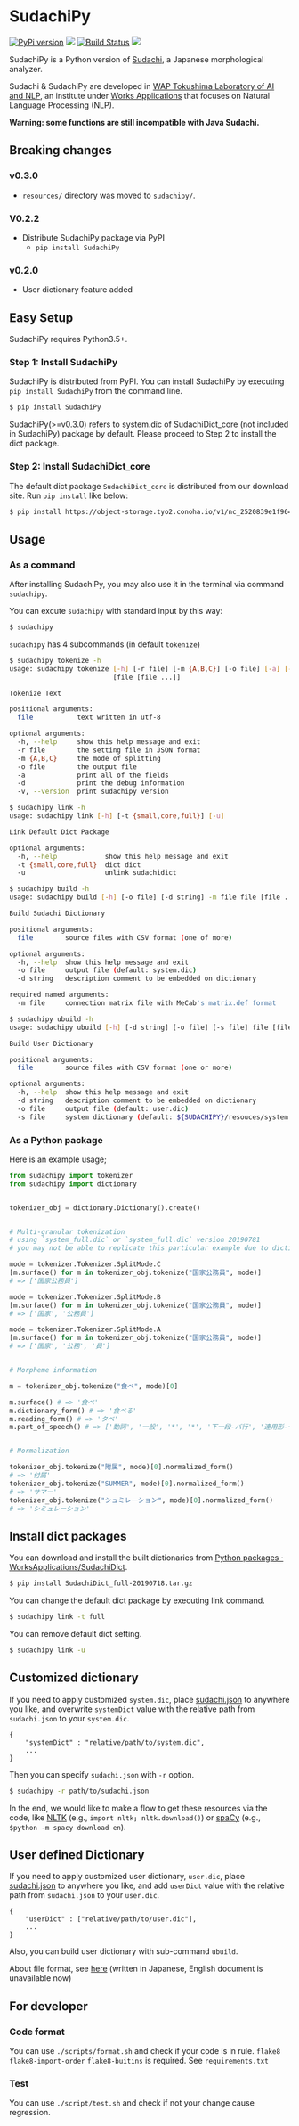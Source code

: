 # SudachiPy
[![PyPi version](https://img.shields.io/pypi/v/sudachipy.svg)](https://pypi.python.org/pypi/sudachipy/)
[![](https://img.shields.io/badge/python-3.5+-blue.svg)](https://www.python.org/downloads/release/python-350/)
[![Build Status](https://travis-ci.com/WorksApplications/SudachiPy.svg?branch=develop)](https://travis-ci.com/WorksApplications/SudachiPy)
[![](https://img.shields.io/github/license/WorksApplications/SudachiPy.svg)](https://github.com/WorksApplications/SudachiPy/blob/develop/LICENSE)

SudachiPy is a Python version of [Sudachi](https://github.com/WorksApplications/Sudachi), a Japanese morphological analyzer.

Sudachi & SudachiPy are developed in [WAP Tokushima Laboratory of AI and NLP](http://nlp.worksap.co.jp/), an institute under [Works Applications](http://www.worksap.com/) that focuses on Natural Language Processing (NLP).

**Warning: some functions are still incompatible with Java Sudachi.**

## Breaking changes
### v0.3.0

- `resources/` directory was moved to `sudachipy/`.

### V0.2.2

- Distribute SudachiPy package via PyPI
  - `pip install SudachiPy`

### v0.2.0

- User dictionary feature added 


## Easy Setup

SudachiPy requires Python3.5+.

### Step 1: Install SudachiPy

SudachiPy is distributed from PyPI. You can install SudachiPy by executing `pip install SudachiPy` from the command line.

```bash
$ pip install SudachiPy
```

SudachiPy(>=v0.3.0) refers to system.dic of SudachiDict_core (not included in SudachiPy) package by default.
Please proceed to Step 2 to install the dict package.

### Step 2: Install SudachiDict_core

The default dict package `SudachiDict_core` is distributed from our download site.
Run `pip install` like below:

```bash
$ pip install https://object-storage.tyo2.conoha.io/v1/nc_2520839e1f9641b08211a5c85243124a/sudachi/SudachiDict_core-20190718.tar.gz
```

## Usage

### As a command

After installing SudachiPy, you may also use it in the terminal via command `sudachipy`.

You can excute `sudachipy` with standard input by this way:
```bash
$ sudachipy
```

`sudachipy` has 4 subcommands (in default `tokenize`)

```bash
$ sudachipy tokenize -h
usage: sudachipy tokenize [-h] [-r file] [-m {A,B,C}] [-o file] [-a] [-d] [-v]
                          [file [file ...]]

Tokenize Text

positional arguments:
  file           text written in utf-8

optional arguments:
  -h, --help     show this help message and exit
  -r file        the setting file in JSON format
  -m {A,B,C}     the mode of splitting
  -o file        the output file
  -a             print all of the fields
  -d             print the debug information
  -v, --version  print sudachipy version
```
```bash
$ sudachipy link -h
usage: sudachipy link [-h] [-t {small,core,full}] [-u]

Link Default Dict Package

optional arguments:
  -h, --help            show this help message and exit
  -t {small,core,full}  dict dict
  -u                    unlink sudachidict
```
```bash
$ sudachipy build -h
usage: sudachipy build [-h] [-o file] [-d string] -m file file [file ...]

Build Sudachi Dictionary

positional arguments:
  file        source files with CSV format (one of more)

optional arguments:
  -h, --help  show this help message and exit
  -o file     output file (default: system.dic)
  -d string   description comment to be embedded on dictionary

required named arguments:
  -m file     connection matrix file with MeCab's matrix.def format
```
```bash
$ sudachipy ubuild -h
usage: sudachipy ubuild [-h] [-d string] [-o file] [-s file] file [file ...]

Build User Dictionary

positional arguments:
  file        source files with CSV format (one or more)

optional arguments:
  -h, --help  show this help message and exit
  -d string   description comment to be embedded on dictionary
  -o file     output file (default: user.dic)
  -s file     system dictionary (default: ${SUDACHIPY}/resouces/system.dic)
```

### As a Python package

Here is an example usage;

```python
from sudachipy import tokenizer
from sudachipy import dictionary


tokenizer_obj = dictionary.Dictionary().create()


# Multi-granular tokenization
# using `system_full.dic` or `system_full.dic` version 20190781
# you may not be able to replicate this particular example due to dictionary you use

mode = tokenizer.Tokenizer.SplitMode.C
[m.surface() for m in tokenizer_obj.tokenize("国家公務員", mode)]
# => ['国家公務員']

mode = tokenizer.Tokenizer.SplitMode.B
[m.surface() for m in tokenizer_obj.tokenize("国家公務員", mode)]
# => ['国家', '公務員']

mode = tokenizer.Tokenizer.SplitMode.A
[m.surface() for m in tokenizer_obj.tokenize("国家公務員", mode)]
# => ['国家', '公務', '員']


# Morpheme information

m = tokenizer_obj.tokenize("食べ", mode)[0]

m.surface() # => '食べ'
m.dictionary_form() # => '食べる'
m.reading_form() # => 'タベ'
m.part_of_speech() # => ['動詞', '一般', '*', '*', '下一段-バ行', '連用形-一般']


# Normalization

tokenizer_obj.tokenize("附属", mode)[0].normalized_form()
# => '付属'
tokenizer_obj.tokenize("SUMMER", mode)[0].normalized_form()
# => 'サマー'
tokenizer_obj.tokenize("シュミレーション", mode)[0].normalized_form()
# => 'シミュレーション'
```

## Install dict packages

You can download and install the built dictionaries from [Python packages · WorksApplications/SudachiDict](https://github.com/WorksApplications/SudachiDict#python-packages).

```bash
$ pip install SudachiDict_full-20190718.tar.gz
```

You can change the default dict package by executing link command.

```bash
$ sudachipy link -t full
```

You can remove default dict setting.

```bash
$ sudachipy link -u
```

## Customized dictionary

If you need to apply customized `system.dic`, 
place [sudachi.json](https://github.com/WorksApplications/Sudachi/blob/develop/src/main/resources/sudachi.json) to anywhere you like,
and overwrite `systemDict` value with the relative path from `sudachi.json` to your `system.dic`.

```
{
    "systemDict" : "relative/path/to/system.dic",
    ...
}
```

Then you can specify `sudachi.json` with `-r` option.
```bash
$ sudachipy -r path/to/sudachi.json
``` 

In the end, we would like to make a flow to get these resources via the code, like [NLTK](https://www.nltk.org/data.html) (e.g., `import nltk; nltk.download()`) or [spaCy](https://spacy.io/usage/models) (e.g., `$python -m spacy download en`).

## User defined Dictionary

If you need to apply customized user dictionary, `user.dic`, 
place [sudachi.json](https://github.com/WorksApplications/Sudachi/blob/develop/src/main/resources/sudachi.json) to anywhere you like,
and add `userDict` value with the relative path from `sudachi.json` to your `user.dic`.

```
{
    "userDict" : ["relative/path/to/user.dic"],
    ...
}
```

Also, you can build user dictionary with sub-command `ubuild`.  

About file format, see [here](https://github.com/WorksApplications/Sudachi/blob/develop/docs/user_dict.md) 
(written in Japanese, English document is unavailable now)

## For developer

### Code format

You can use `./scripts/format.sh` and check if your code is in rule. `flake8` `flake8-import-order` `flake8-buitins` is required. See `requirements.txt`

### Test

You can use `./script/test.sh` and check if not your change cause regression.
